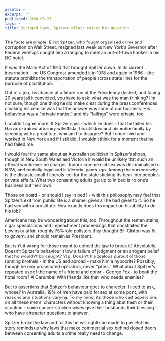 ```yaml
---
assets: ~
excerpt: ''
published: 2008-03-23
tags: ~
title: Stripped bare, Spitzer affair raises big question
---
```

The facts are simple. Elliot Spitzer, who fought organised crime and
corruption on Wall Street, resigned last week as New York’s Governor
after Federal wiretaps caught him arranging to meet an out-of-town
hooker in his DC hotel.

It was the Mann Act of 1910 that brought Spitzer down. In its current
incarnation - the US Congress amended it in 1978 and again in 1986 - the
statute prohibits the transportation of people across state lines for
the purpose of prostitution.

Out of a job, his chance at a future run at the Presidency dashed, and
facing 20 years jail if convicted, you have to ask: what was the man
thinking? I’m not sure, though one thing he did make clear during the
press conferences clocking his demise was that the answer was none of
our business. His behaviour was a “private matter,” and his “failings”
were private, too.

I couldn’t agree more. If Spitzer says - which he does - that he failed
his Harvard-trained attorney wife Silda, his children and his entire
family by sleeping with a prostitute, who am I to disagree? But I once
lived and worked in New York and if I still did, I wouldn’t think for a
moment that he had failed me.

I would feel the same about an Australian politician in Spitzer’s shoes,
though in New South Wales and Victoria it would be unlikely that such an
official would ever be charged. Indoor commercial sex was decriminalised
n NSW, and partially legalised in Victoria, years ago. Among the reasons
why is the distaste small-l liberals feel for the state sticking its
beak into people’s private affairs. What two consenting adults get up to
in bed is no one’s business but their own.

Those on board - or should I say in bed? - with this philosophy may feel
that Spitzer’s exit from public life is a shame, given all he had given
to it. So he had sex with a prostitute. How exactly does this impact on
his ability to do his job?

Americans may be wondering about this, too. Throughout the semen stains,
cigar speculations and impeachment proceedings that constituted the
Lewinsky affair, roughly 75% told pollsters they thought Bill Clinton
was fit to govern, and should remain as President.

But isn’t it wrong for those meant to uphold the law to break it?
Absolutely. Doesn’t Spitzer’s behaviour show a failure of judgment or an
arrogant belief that he wouldn’t be caught? Yep. Doesn’t his zealous
pursuit of those running brothels - in the US and abroad - make him a
hypocrite? Possibly, though he only prosecuted operators, never “johns.”
What about Spitzer’s repeated use of the name of a friend and donor -
George Fox - to book the hotel room? Ai Carumba! With friends like that,
who needs enemies?

But to assertions that Spitzer’s behaviour goes to character, I need to
ask, whose? In Australia, 19% of men have paid for sex at some point,
with reasons and situations varying. To my mind, it’s those who cast
aspersions on all these men’s’ characters without knowing a thing abut
them or their situation - some cancer-stricken wives give their husbands
their blessing - who have character questions to answer.

Spitzer broke the law and for this he will rightly be made to pay. But
his story reminds us why laws that make commercial sex behind closed
doors between consenting adults a crime really need to change.